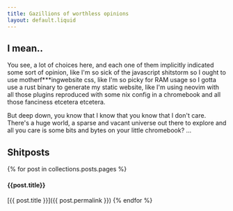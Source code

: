 ```yaml
---
title: Gazillions of worthless opinions
layout: default.liquid
---
```

## I mean..

You see, a lot of choices here, and each one of them implicitly indicated some sort of opinion, like I'm so sick of the javascript shitstorm so I ought to use motherf\*\*\*ingwebsite css, like I'm so picky for RAM usage so I gotta use a rust binary to generate my static website, like I'm using neovim with all those plugins reproduced with some nix config in a chromebook and all those fanciness etcetera etcetera.

But deep down, you know that I know that you know that I don't care. There's a huge world, a sparse and vacant universe out there to explore and all you care is some bits and bytes on your little chromebook? ...

## Shitposts
{% for post in collections.posts.pages %}
#### {{post.title}}

[{{ post.title }}]({{ post.permalink }})
{% endfor %}
